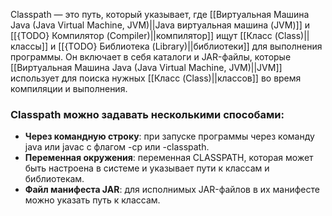Classpath — это путь, который указывает, где [[Виртуальная Машина Java (Java Virtual Machine, JVM)||Java виртуальная машина (JVM)]] и [[{TODO} Компилятор (Compiler)||компилятор]] ищут [[Класс (Class)||классы]] и [[{TODO} Библиотека (Library)||библиотеки]] для выполнения программы. Он включает в себя каталоги и JAR-файлы, которые [[Виртуальная Машина Java (Java Virtual Machine, JVM)||JVM]] использует для поиска нужных [[Класс (Class)||классов]] во время компиляции и выполнения.

### Classpath можно задавать несколькими способами:

- **Через командную строку**: при запуске программы через команду java или javac с флагом -cp или -classpath.
- **Переменная окружения**: переменная CLASSPATH, которая может быть настроена в системе и указывает пути к классам и библиотекам.
- **Файл манифеста JAR**: для исполнимых JAR-файлов в их манифесте можно указать путь к классам.